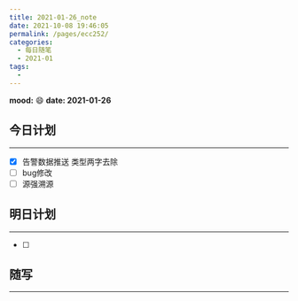 ```yaml
---
title: 2021-01-26_note
date: 2021-10-08 19:46:05
permalink: /pages/ecc252/
categories:
  - 每日随笔
  - 2021-01
tags:
  - 
---
```

**mood:** :smile:  																		**date: 2021-01-26**  
## 今日计划  
------
- [x]  告警数据推送 类型两字去除
- [ ]  bug修改
- [ ]  源强溯源
## 明日计划  
------
- [ ]  
## 随写 
------


